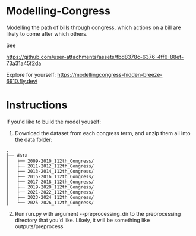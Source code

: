 # Modelling-Congress

Modelling the path of bills through congress, which actions on a bill are likely to come after which others.

See

https://github.com/user-attachments/assets/fbd8378c-6376-4ff6-88ef-73a31a45f2da

Explore for yourself:
https://modellingcongress-hidden-breeze-6910.fly.dev/

# Instructions

If you'd like to build the model youself:

1. Download the dataset from each congress term, and unzip them all into the data folder:

```text
.
├── data
│   ├── 2009-2010_112th_Congress/
│   ├── 2011-2012_112th_Congress/
│   ├── 2013-2014_112th_Congress/
│   ├── 2015-2016_112th_Congress/
│   ├── 2017-2018_112th_Congress/
│   ├── 2019-2020_112th_Congress/
│   ├── 2021-2022_112th_Congress/
│   ├── 2023-2024_112th_Congress/
│   └── 2025-2026_112th_Congress/
```

2. Run run.py with argument --preprocessing_dir to the preprocessing directory that you'd like. Likely, it will be something like outputs/preprocess
